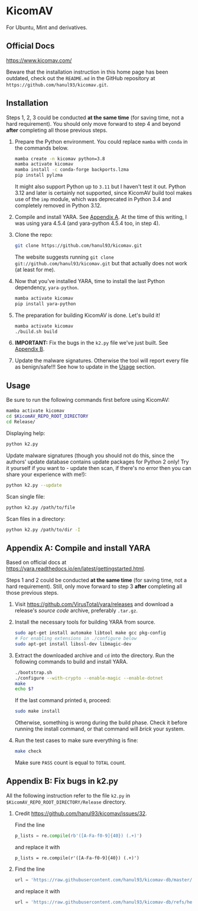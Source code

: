 # KicomAV

For Ubuntu, Mint and derivatives.

## Official Docs

<https://www.kicomav.com/>

Beware that the installation instruction in this home page
has been outdated, check out the `README.md` in the GitHub
repository at `https://github.com/hanul93/kicomav.git`.

## Installation

Steps 1, 2, 3 could be conducted **at the same time** (for saving time,
not a hard requirement). You should only move forward to step 4 and
beyond **after** completing all those previous steps.

1. Prepare the Python environment. You could replace `mamba` with `conda`
    in the commands below.

    ```sh
    mamba create -n kicomav python=3.8
    mamba activate kicomav
    mamba install -c conda-forge backports.lzma
    pip install pylzma
    ```

    It might also support Python up to `3.11` but I haven't test it out.
    Python 3.12 and later is certainly not supported, since KicomAV
    build tool makes use of the `imp` module, which was deprecated in
    Python 3.4 and completely removed in Python 3.12.

2. Compile and install YARA. See [Appendix A](#appendix-a-compile-and-install-yara).
    At the time of this writing, I was using yara 4.5.4 (and yara-python 4.5.4
    too, in step 4).

3. Clone the repo:

    ```sh
    git clone https://github.com/hanul93/kicomav.git
    ```

    The website suggests running `git clone git://github.com/hanul93/kicomav.git`
    but that actually does not work (at least for me).

4. Now that you've installed YARA, time to install the last
    Python dependency, `yara-python`.

    ```sh
    mamba activate kicomav
    pip install yara-python
    ```

5. The preparation for building KicomAV is done. Let's build it!
   
    ```sh
    mamba activate kicomav
    ./build.sh build
    ```

6. **IMPORTANT:** Fix the bugs in the `k2.py` file we've just built.
    See [Appendix B](#appendix-b-fix-bugs-in-k2py).

7. Update the malware signatures. Otherwise the tool will report
    every file as benign/safe!!! See how to update in the [Usage](#usage)
    section.

## Usage

Be sure to run the following commands first
before using KicomAV:

```sh
mamba activate kicomav
cd $KicomAV_REPO_ROOT_DIRECTORY
cd Release/
```

Displaying help:

```sh
python k2.py
```

Update malware signatures (though you should not do this,
since the authors' update database contains update packages
for Python 2 only! Try it yourself if you want to - update
then scan, if there's no error then you can share your
experience with me!):

```sh
python k2.py --update
```

Scan single file:

```sh
python k2.py /path/to/file
```

Scan files in a directory:

```sh
python k2.py /path/to/dir -I
```

## Appendix A: Compile and install YARA

Based on official docs at
<https://yara.readthedocs.io/en/latest/gettingstarted.html>.

Steps 1 and 2 could be conducted **at the same time** (for saving
time, not a hard requirement). Still, only move forward to step 3
**after** completing all those previous steps.

1. Visit <https://github.com/VirusTotal/yara/releases> and download
    a release's *source code* archive, preferably `.tar.gz`.

2. Install the necessary tools for building YARA from source.
   
    ```sh
    sudo apt-get install automake libtool make gcc pkg-config
    # For enabling extensions in ./configure below
    sudo apt-get install libssl-dev libmagic-dev
    ```

3. Extract the downloaded archive and `cd` into the directory.
    Run the following commands to build and install YARA.

    ```sh
    ./bootstrap.sh
    ./configure --with-crypto --enable-magic --enable-dotnet
    make
    echo $?
    ```

    If the last command printed `0`, proceed:

    ```sh
    sudo make install
    ```

    Otherwise, something is wrong during the build phase.
    Check it before running the install command, or that
    command will *brick* your system.


4. Run the test cases to make sure everything is fine:

    ```sh
    make check
    ```

    Make sure `PASS` count is equal to `TOTAL` count.

## Appendix B: Fix bugs in k2.py

All the following instruction refer to the file `k2.py`
in `$KicomAV_REPO_ROOT_DIRECTORY/Release` directory.

1. Credit <https://github.com/hanul93/kicomav/issues/32>.
    
    Find the line
    
    ```python
    p_lists = re.compile(rb'([A-Fa-f0-9]{40}) (.+)')
    ```

    and replace it with

    ```
    p_lists = re.compile(r'([A-Fa-f0-9]{40}) (.+)')
    ```

2. Find the line
    
    ```python
    url = 'https://raw.githubusercontent.com/hanul93/kicomav-db/master/update_v3/'  # 서버 주소를 나중에 바꿔야 한다.
    ```

    and replace it with

    ```python
    url = 'https://raw.githubusercontent.com/hanul93/kicomav-db/refs/heads/master/update_v3/'
    ```

